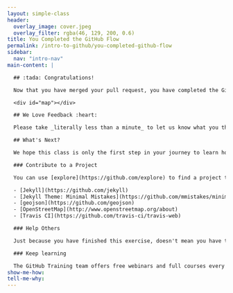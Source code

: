 ```yaml
---
layout: simple-class
header:
  overlay_image: cover.jpeg
  overlay_filter: rgba(46, 129, 200, 0.6)
title: You Completed the GitHub Flow
permalink: /intro-to-github/you-completed-github-flow
sidebar:
  nav: "intro-nav"
main-content: |

  ## :tada: Congratulations!

  Now that you have merged your pull request, you have completed the GitHub workflow! Check out your new pin on the map!

  <div id="map"></div>

  ## We Love Feedback :heart:

  Please take _literally less than a minute_ to let us know what you think of this course. You may also choose to opt-in for updates on future classes. [Start Survey](http://www.surveygizmo.com/s3/3288550/intro-to-github)!

  ## What's Next?

  We hope this class is only the first step in your journey to learn how to use GitHub, and that it has shown you how easy it is to contribute to projects. If you are ready for next steps, here are some ideas.

  ### Contribute to a Project

  You can use [explore](https://github.com/explore) to find a project to contribute to OR better yet, you can contribute to one of the open source projects that helped make this class a reality:

  - [Jekyll](https://github.com/jekyll)
  - [Jekyll Theme: Minimal Mistakes](https://github.com/mmistakes/minimal-mistakes)
  - [geojson](https://github.com/geojson)
  - [OpenStreetMap](http://www.openstreetmap.org/about)
  - [Travis CI](https://github.com/travis-ci/travis-web)

  ### Help Others

  Just because you have finished this exercise, doesn't mean you have to leave. Feel free to drop in to open Issues anytime and help other learners who are completing the class. Or, drop an encouraging note in an old pull request. You might just be the reason they finish!

  ### Keep learning

  The GitHub Training team offers free webinars and full courses every month. Just visit the [GitHub Training](https://services.github.com/training/) site to enroll in our next course.
show-me-how:
tell-me-why:
---
```

